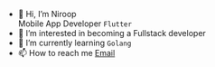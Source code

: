 - 👋 Hi, I’m Niroop \
Mobile App Developer ```Flutter```
- 👀 I’m interested in becoming a Fullstack developer
- 🌱 I’m currently learning ```Golang```
- 📫 How to reach me [Email](nife.niroopn@gmail.com)

<!---
IAmNife/IAmNife is a ✨ special ✨ repository because its `README.md` (this file) appears on your GitHub profile.
You can click the Preview link to take a look at your changes.
--->

